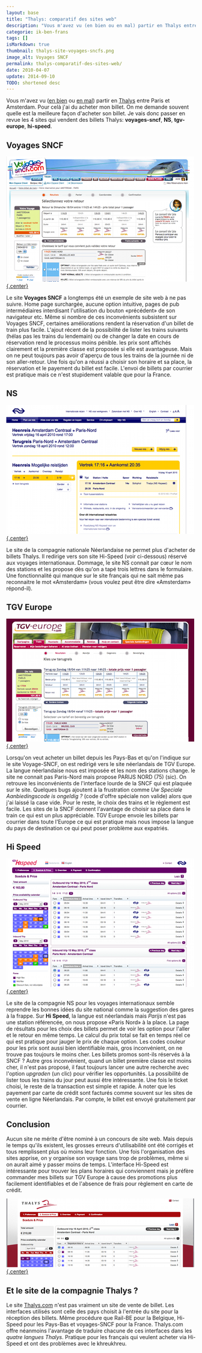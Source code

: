 ```yaml
---
layout: base
title: "Thalys: comparatif des sites web"
description: "Vous m'avez vu (en bien ou en mal) partir en Thalys entre Paris et Amsterdam. Pour celà j'ai du acheter mon billet. On me demande souvent quelle est la meilleu"
categorie: ik-ben-frans
tags: []
isMarkdown: true
thumbnail: thalys-site-voyages-sncfs.png
image_alt: Voyages SNCF
permalink: thalys-comparatif-des-sites-web/
date: 2010-04-07
update: 2014-09-10
TODO: shortened desc
---
```


Vous m'avez vu ([en bien](/tintin-conduit-le-thalys) ou [en mal](/le-thalys-a-moins-grande-vitesse)) partir en [Thalys](/?q=thalys) entre Paris et Amsterdam. Pour celà j'ai du acheter mon billet. On me demande souvent quelle est la meilleure façon d'acheter son billet. Je vais donc passer en revue les 4 sites qui vendent des billets Thalys: **voyages-sncf**, **NS**, **tgv-europe**, **hi-speed**.

## Voyages SNCF
[![Voyages SNCF](thalys-site-voyages-sncfs.png){.center}](/public/images/scans/screenshots/thalys-site-voyages-sncf.png)

Le site **Voyages SNCF** a longtemps été un exemple de site web à ne pas suivre. Home page surchargée, aucune option intuitive, pages de pub intermédiaires interdisant l'utilisation du bouton «précédent» de son navigateur etc. Même si nombre de ces inconvénients subsistent sur Voyages SNCF, certaines améliorations rendent la réservation d'un billet de train plus facile. L'ajout récent de la possibilité de lister les trains suivants (hélas pas les trains du lendemain) ou de changer la date en cours de réservation rend le processus moins pénible. les prix sont affichés clairement et la première classe est proposée si elle est avantageuse. Mais on ne peut toujours pas avoir d'aperçu de tous les trains de la journée ni de son aller-retour. Une fois qu'on a réussi a choisir son horaire et sa place, la réservation et le payement du billet est facile. L'envoi de billets par courrier est pratique mais ce n'est stupidement valable que pour la France.

## NS
[![NS](thalys-site-nss.png){.center}](/public/images/scans/screenshots/thalys-site-ns.png)

Le site de la compagnie nationale Néerlandaise ne permet plus d'acheter de billets Thalys. Il redirige vers son site Hi-Speed (voir ci-dessous) réservé aux voyages internationaux. Dommage, le site NS connait par cœur le nom des stations et les propose dès qu'on a tapé trois lettres dans le formulaire. Une fonctionnalité qui manque sur le site français qui ne sait même pas reconnaitre le mot «Amsterdam» (vous voulez peut être dire «Amsterdam» répond-il).

## TGV Europe
[![Voyages SNCF](thalys-site-tgv-europes.png){.center}](/public/images/scans/screenshots/thalys-site-tgv-europe.png)

Lorsqu'on veut acheter un billet depuis les Pays-Bas et qu'on l'indique sur le site Voyage-SNCF, on est redirigé vers le site néerlandais de TGV Europe. La langue néerlandaise nous est imposée et les nom des stations change. le site ne connait pas Paris-Nord mais propose PARIJS NORD (75) (sic). On retrouve les inconvénients de l'interface lourde de la SNCF qui est plaquée sur le site. Quelques bugs ajoutent à la frustration comme *Uw Speciale Aanbiedingscode is ongeldig ?* (code d'offre spéciale non valide) alors que j'ai laissé la case vide. Pour le reste, le choix des trains et le règlement est facile. Les sites de la SNCF donnent l'avantage de choisir sa place dans le train ce qui est un plus appréciable. TGV Europe envoie les billets par courrier dans toute l'Europe ce qui est pratique mais nous impose la langue du pays de destination ce qui peut poser problème aux expatriés.

## Hi Speed
[![Voyages SNCF](thalys-site-hi-speeds.png){.center}](/public/images/scans/screenshots/thalys-site-hi-speed.png)

Le site de la compagnie NS pour les voyages internationaux semble reprendre les bonnes idées du site national comme la suggestion des gares à la frappe. Sur **Hi Speed**, la langue est néerlandais mais *Parijs* n'est pas une station référencée, on nous propose «Paris Nord» à la place. La page de résultats pour les choix des billets permet de voir les option pour l'aller et le retour en même temps. Le calcul du prix total se fait en temps réel ce qui est pratique pour jauger le prix de chaque option. Les codes couleur pour les prix sont aussi bien identifiable mais, gros inconvénient, on ne trouve pas toujours le moins cher. Les billets promos sont-ils réservés à la SNCF ? Autre gros inconvénient, quand un billet première classe est moins cher, il n'est pas proposé, il faut toujours lancer une autre recherche avec l'option *upgraden* (un clic) pour vérifier les opportunités. La possibilité de lister tous les trains du jour peut aussi être intéressante. Une fois le ticket choisi, le reste de la transaction est simple et rapide. À noter que les payement par carte de crédit sont facturés comme souvent sur les sites de vente en ligne Néerlandais. Par compte, le billet est envoyé gratuitement par courrier.

## Conclusion
Aucun site ne mérite d'être nominé à un concours de site web. Mais depuis le temps qu'ils existent, les grosses erreurs d'utilisabilité ont été corrigés et tous remplissent plus où moins leur fonction. Une fois l'organisation des sites apprise, on y organise son voyage sans trop de problèmes, même si on aurait aimé y passer moins de temps. L'interface Hi-Speed est intéressante pour trouver les plans horaires qui conviennent mais je préfère commander mes billets sur TGV Europe à cause des promotions plus facilement identifiables et de l'absence de frais pour règlement en carte de crédit.

[![Voyages SNCF](thalys-site-thalyss.png){.center}](/public/images/scans/screenshots/thalys-site-thalys.png)


## Et le site de la compagnie Thalys ?
Le site [Thalys.com](http://www.thalys.com/) n'est pas vraiment un site de vente de billet. Les interfaces utilisés sont celle des pays choisit à l'entrée du site pour la réception des billets. Même procédure que Rail-BE pour la Belgique, Hi-Speed pour les Pays-Bas et voyages-SNCF pour la France. Thalys.com offre néanmoins l'avantage de traduire chacune de ces interfaces dans les *quatre langues Thalys*. Pratique pour les français qui veulent acheter via Hi-Speed et ont des problèmes avec le khreukhreu.

